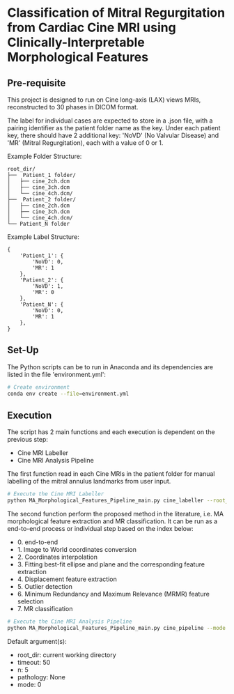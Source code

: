 # Classification of Mitral Regurgitation from Cardiac Cine MRI using Clinically-Interpretable Morphological Features

## Pre-requisite
This project is designed to run on Cine long-axis (LAX) views MRIs, reconstructed to 30 phases in DICOM format. 

The label for individual cases are expected to store in a .json file, with a pairing identifier as the patient folder name as the key. Under each patient key, there should have 2 additional key: 'NoVD' (No Valvular Disease) and 'MR' (Mitral Regurgitation), each with a value of 0 or 1.

Example Folder Structure:
```
root_dir/
├──  Patient_1 folder/
│   ├── cine_2ch.dcm
│   ├── cine_3ch.dcm
│   └── cine_4ch.dcm/
├──  Patient_2 folder/
│   ├── cine_2ch.dcm
│   ├── cine_3ch.dcm
│   └── cine_4ch.dcm/
└── Patient_N folder
```

Example Label Structure:
```
{
    'Patient_1': {
        'NoVD': 0,
        'MR': 1
    },
    'Patient_2': {
        'NoVD': 1,
        'MR': 0
    },
    'Patient_N': {
        'NoVD': 0,
        'MR': 1
    },
}
```

## Set-Up
The Python scripts can be to run in Anaconda and its dependencies are listed in the file 'environment.yml':
```sh
# Create environment
conda env create --file=environment.yml
```

## Execution
The script has 2 main functions and each execution is dependent on the previous step: 
- Cine MRI Labeller
- Cine MRI Analysis Pipeline

The first function read in each Cine MRIs in the patient folder for manual labelling of the mitral annulus landmarks from user input.
```sh
# Execute the Cine MRI Labeller
python MA_Morphological_Features_Pipeline_main.py cine_labeller --root_dir path/to/read_in_N_write_out --dcm_dir path/to/images --labels_path path/to/labels.json --timeout idel_time_before_exiting --n number_of_phases2skip_labelling --pathology label_only_NoVD_or_MR
```


The second function perform the proposed method in the literature, i.e. MA morphological feature extraction and MR classification. It can be run as a end-to-end process or individual step based on the index below:
- 0\. end-to-end
- 1\. Image to World coordinates conversion
- 2\. Coordinates interpolation
- 3\. Fitting best-fit ellipse and plane and the corresponding feature extraction
- 4\. Displacement feature extraction
- 5\. Outlier detection
- 6\. Minimum Redundancy and Maximum Relevance (MRMR) feature selection
- 7\. MR classification

```sh
# Execute the Cine MRI Analysis Pipeline
python MA_Morphological_Features_Pipeline_main.py cine_pipeline --mode index_listed_above --root_dir path/to/read_in_N_write_out --dcm_dir path/to/images --labels_path path/to/labels.json
```

Default argument(s):
- root_dir: current working directory
- timeout: 50
- n: 5
- pathology: None
- mode: 0

